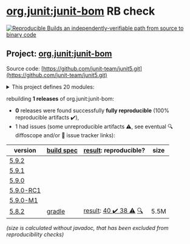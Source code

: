 [org.junit:junit-bom](https://central.sonatype.com/artifact/org.junit/junit-bom/versions) RB check
=======

[![Reproducible Builds](https://reproducible-builds.org/images/logos/rb.svg) an independently-verifiable path from source to binary code](https://reproducible-builds.org/)

## Project: [org.junit:junit-bom](https://central.sonatype.com/artifact/org.junit/junit-bom/versions)

Source code: [https://github.com/junit-team/junit5.git](https://github.com/junit-team/junit5.git)

<details><summary>This project defines 20 modules:</summary>

* [org.junit.jupiter:junit-jupiter](https://search.maven.org/artifact/org.junit.jupiter/junit-jupiter/)
* [org.junit.jupiter:junit-jupiter-api](https://search.maven.org/artifact/org.junit.jupiter/junit-jupiter-api/)
* [org.junit.jupiter:junit-jupiter-engine](https://search.maven.org/artifact/org.junit.jupiter/junit-jupiter-engine/)
* [org.junit.jupiter:junit-jupiter-migrationsupport](https://search.maven.org/artifact/org.junit.jupiter/junit-jupiter-migrationsupport/)
* [org.junit.jupiter:junit-jupiter-params](https://search.maven.org/artifact/org.junit.jupiter/junit-jupiter-params/)
* [org.junit.platform:junit-platform-commons](https://search.maven.org/artifact/org.junit.platform/junit-platform-commons/)
* [org.junit.platform:junit-platform-console](https://search.maven.org/artifact/org.junit.platform/junit-platform-console/)
* [org.junit.platform:junit-platform-console-standalone](https://search.maven.org/artifact/org.junit.platform/junit-platform-console-standalone/)
* [org.junit.platform:junit-platform-engine](https://search.maven.org/artifact/org.junit.platform/junit-platform-engine/)
* [org.junit.platform:junit-platform-jfr](https://search.maven.org/artifact/org.junit.platform/junit-platform-jfr/)
* [org.junit.platform:junit-platform-launcher](https://search.maven.org/artifact/org.junit.platform/junit-platform-launcher/)
* [org.junit.platform:junit-platform-reporting](https://search.maven.org/artifact/org.junit.platform/junit-platform-reporting/)
* [org.junit.platform:junit-platform-runner](https://search.maven.org/artifact/org.junit.platform/junit-platform-runner/)
* [org.junit.platform:junit-platform-suite](https://search.maven.org/artifact/org.junit.platform/junit-platform-suite/)
* [org.junit.platform:junit-platform-suite-api](https://search.maven.org/artifact/org.junit.platform/junit-platform-suite-api/)
* [org.junit.platform:junit-platform-suite-commons](https://search.maven.org/artifact/org.junit.platform/junit-platform-suite-commons/)
* [org.junit.platform:junit-platform-suite-engine](https://search.maven.org/artifact/org.junit.platform/junit-platform-suite-engine/)
* [org.junit.platform:junit-platform-testkit](https://search.maven.org/artifact/org.junit.platform/junit-platform-testkit/)
* [org.junit.vintage:junit-vintage-engine](https://search.maven.org/artifact/org.junit.vintage/junit-vintage-engine/)
* [org.junit:junit-bom](https://search.maven.org/artifact/org.junit/junit-bom/)
</details>

rebuilding **1 releases** of org.junit:junit-bom:
- **0** releases were found successfully **fully reproducible** (100% reproducible artifacts :heavy_check_mark:),
- 1 had issues (some unreproducible artifacts :warning:, see eventual :mag: diffoscope and/or :memo: issue tracker links):

| version | [build spec](/BUILDSPEC.md) | [result](https://reproducible-builds.org/docs/jvm/): reproducible? | size |
| -- | --------- | ------ | -- |
| [5.9.2](https://search.maven.org/artifact/org.junit/junit-bom/5.9.2/pom) | | | |
| [5.9.1](https://search.maven.org/artifact/org.junit/junit-bom/5.9.1/pom) | | | |
| [5.9.0](https://search.maven.org/artifact/org.junit/junit-bom/5.9.0/pom) | | | |
| [5.9.0-RC1](https://search.maven.org/artifact/org.junit/junit-bom/5.9.0-RC1/pom) | | | |
| [5.9.0-M1](https://search.maven.org/artifact/org.junit/junit-bom/5.9.0-M1/pom) | | | |
| [5.8.2](https://search.maven.org/artifact/org.junit/junit-bom/5.8.2/pom) | [gradle](junit5-5.8.2.buildspec) | [result](junit-bom-5.8.2.buildinfo): [40 :heavy_check_mark:  38 :warning:](junit-bom-5.8.2.buildcompare) [:mag:](junit-bom-5.8.2.diffoscope) | 5.5M |

<i>(size is calculated without javadoc, that has been excluded from reproducibility checks)</i>
